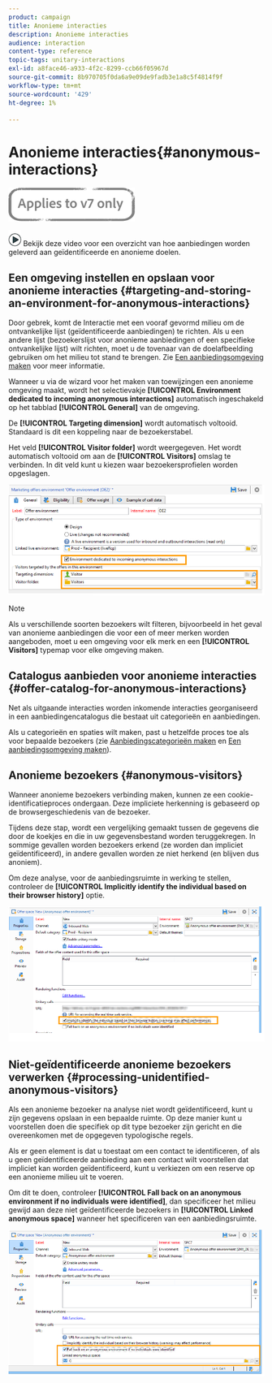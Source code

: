 ```yaml
---
product: campaign
title: Anonieme interacties
description: Anonieme interacties
audience: interaction
content-type: reference
topic-tags: unitary-interactions
exl-id: a8face46-a933-4f2c-8299-ccb66f05967d
source-git-commit: 8b970705f0da6a9e09de9fadb3e1a8c5f4814f9f
workflow-type: tm+mt
source-wordcount: '429'
ht-degree: 1%

---
```


# Anonieme interacties{#anonymous-interactions}

![](../../assets/v7-only.svg)

![](assets/do-not-localize/how-to-video.png) Bekijk deze  [](https://helpx.adobe.com/campaign/classic/how-to/indetified-and-anonymous-interaction-in-acv6.html?playlist=/ccx/v1/collection/product/campaign/classic/segment/digital-marketers/explevel/intermediate/applaunch/get-started/collection.ccx.js&amp;ref=helpx.adobe.com) video voor een overzicht van hoe aanbiedingen worden geleverd aan geïdentificeerde en anonieme doelen.

## Een omgeving instellen en opslaan voor anonieme interacties {#targeting-and-storing-an-environment-for-anonymous-interactions}

Door gebrek, komt de Interactie met een vooraf gevormd milieu om de ontvankelijke lijst (geïdentificeerde aanbiedingen) te richten. Als u een andere lijst (bezoekerslijst voor anonieme aanbiedingen of een specifieke ontvankelijke lijst) wilt richten, moet u de tovenaar van de doelafbeelding gebruiken om het milieu tot stand te brengen. Zie [Een aanbiedingsomgeving maken](../../interaction/using/live-design-environments.md#creating-an-offer-environment) voor meer informatie.

Wanneer u via de wizard voor het maken van toewijzingen een anonieme omgeving maakt, wordt het selectievakje **[!UICONTROL Environment dedicated to incoming anonymous interactions]** automatisch ingeschakeld op het tabblad **[!UICONTROL General]** van de omgeving.

De **[!UICONTROL Targeting dimension]** wordt automatisch voltooid. Standaard is dit een koppeling naar de bezoekerstabel.

Het veld **[!UICONTROL Visitor folder]** wordt weergegeven. Het wordt automatisch voltooid om aan de **[!UICONTROL Visitors]** omslag te verbinden. In dit veld kunt u kiezen waar bezoekersprofielen worden opgeslagen.

![](assets/anonymous_environment_option.png)

>[!NOTE]
>
>Als u verschillende soorten bezoekers wilt filteren, bijvoorbeeld in het geval van anonieme aanbiedingen die voor een of meer merken worden aangeboden, moet u een omgeving voor elk merk en een **[!UICONTROL Visitors]** typemap voor elke omgeving maken.

## Catalogus aanbieden voor anonieme interacties {#offer-catalog-for-anonymous-interactions}

Net als uitgaande interacties worden inkomende interacties georganiseerd in een aanbiedingencatalogus die bestaat uit categorieën en aanbiedingen.

Als u categorieën en spaties wilt maken, past u hetzelfde proces toe als voor bepaalde bezoekers (zie [Aanbiedingscategorieën maken](../../interaction/using/creating-offer-categories.md) en [Een aanbiedingsomgeving maken](../../interaction/using/live-design-environments.md#creating-an-offer-environment)).

## Anonieme bezoekers {#anonymous-visitors}

Wanneer anonieme bezoekers verbinding maken, kunnen ze een cookie-identificatieproces ondergaan. Deze impliciete herkenning is gebaseerd op de browsergeschiedenis van de bezoeker.

Tijdens deze stap, wordt een vergelijking gemaakt tussen de gegevens die door de koekjes en die in uw gegevensbestand worden teruggekregen. In sommige gevallen worden bezoekers erkend (ze worden dan impliciet geïdentificeerd), in andere gevallen worden ze niet herkend (en blijven dus anoniem).

Om deze analyse, voor de aanbiedingsruimte in werking te stellen, controleer de **[!UICONTROL Implicitly identify the individual based on their browser history]** optie.

![](assets/identification_anonymous_visitors.png)

## Niet-geïdentificeerde anonieme bezoekers verwerken {#processing-unidentified-anonymous-visitors}

Als een anonieme bezoeker na analyse niet wordt geïdentificeerd, kunt u zijn gegevens opslaan in een bepaalde ruimte. Op deze manier kunt u voorstellen doen die specifiek op dit type bezoeker zijn gericht en die overeenkomen met de opgegeven typologische regels.

Als er geen element is dat u toestaat om een contact te identificeren, of als u geen geïdentificeerde aanbieding aan een contact wilt voorstellen dat impliciet kan worden geïdentificeerd, kunt u verkiezen om een reserve op een anonieme milieu uit te voeren.

Om dit te doen, controleer **[!UICONTROL Fall back on an anonymous environment if no individuals were identified]**, dan specificeer het milieu gewijd aan deze niet geïdentificeerde bezoekers in **[!UICONTROL Linked anonymous space]** wanneer het specificeren van een aanbiedingsruimte.

![](assets/anonymous_to_anonymous_environment.png)
